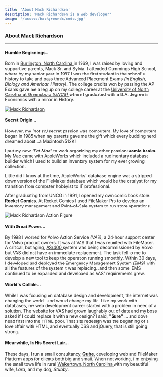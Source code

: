 ```yaml
---
title: 'About Mack Richardson'
description: 'Mack Richardson is a web developer'
image: '/assets/backgrounds/code.jpg'
---
```


### About Mack Richardson

---

#### Humble Beginnings...

Born in <a href="https://en.wikipedia.org/wiki/Burlington,_North_Carolina" target="_blank">Burlington, North Carolina <i class="far fa-external-link-square-alt"></i></a> in 1969, I was raised by loving and supportive parents, Mack Sr. and Sylvia. I attended Cummings High School, where by my senior year in 1987 I was the first student in the school's history to take and pass three Advanced Placement Exams *(in English, Biology and American History)*. The college credits won by passing the AP Exams gave me a leg up on my college career at the <a href="https://uncg.edu" target="_blank">University of North Carolina at Greensboro *(UNCG)* <i class="far fa-external-link-square-alt"></i></a> where I graduated with a B.A. degree in Economics with a minor in History.

<a data-fancybox href="/assets/mack_headshot.jpg" class="alignleft overflow"><img src="/assets/mack_headshot.jpg" alt="Mack Richardson" class="alignleft polaroid"></a>
#### Secret Origin...

However, my *(not so)* secret passion was computers. My love of computers began in 1985 when my parents gave me the gift which every budding nerd dreamed about...a Macintosh 512K!

I put my new *"Fat Mac"* to work organizing my other passion: **comic books**. My Mac came with AppleWorks which included a rudimentary database builder which I used to build an inventory system for my ever growing collection.

Little did I know at the time, AppleWorks' database engine was a stripped down version of the FileMaker database which would be the catalyst for my transition from computer hobbyist to IT professional.

After graduating from UNCG in 1991, I opened my own comic book store: **Rocket Comics**. At Rocket Comics I used FileMaker Pro to develop an inventory management and Point-of-Sale system to run store operations.

<img src="/assets/action-figure-2.png" alt="Mack Richardson Action Figure" class="alignright overflow">

#### With Great Power...

By 1998 I worked for Volvo Action Service *(VAS)*, a 24-hour support center for Volvo product owners. It was at VAS that I was reunited with FileMaker. A critical, but aging, <a href="https://en.wikipedia.org/wiki/IBM_System_i" target="_blank">AS/400 <i class="far fa-external-link-square-alt"></i></a> system was being decommissioned by Volvo but VAS did not have an immediate replacement. The task fell to me to develop a new tool to keep the operation running smoothly. Within 30 days, I developed and deployed the Emergency Management System *(EMS)* with all the features of the system it was replacing…and then some! EMS continued to be expanded and developed as VAS' requirements grew.

#### World's Collide...

While I was focusing on database design and development, the internet was changing the world...and would change my life. Like my work with databases, my web development career started with a problem in need of a solution. The website for VAS had grown laughably out of date and my boss asked if I could replace it with a new design? I said, **"Sure"** ... and dove head first into the HTML pool. That site redesign was the beginning of a love affair with HTML, and eventually CSS and jQuery, that is still going strong.

#### Meanwhile, In His Secret Lair...

These days, I run a small consultancy, **[Qube](https://qube.consulting)**, developing web and FileMaker Platform apps for clients both big and small. When not working, I'm enjoying the small town life in rural <a href="https://en.wikipedia.org/wiki/Walkertown,_North_Carolina" target="_blank">Walkertown, North Carolina <i class="far fa-external-link-square-alt"></i></a> with my beautiful wife, *Lara*, and my dog, *Stubby*.